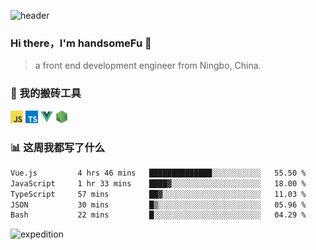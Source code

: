 ![header](https://raw.githubusercontent.com/fzq1998/fzq1998/master/header.png)

### Hi there，I'm handsomeFu 👋

> a front end development engineer from Ningbo, China.

### 🔧 我的搬砖工具
<code><img height="20" src="https://raw.githubusercontent.com/github/explore/80688e429a7d4ef2fca1e82350fe8e3517d3494d/topics/javascript/javascript.png" alt="javascript"></code>
<code><img height="20" src="https://raw.githubusercontent.com/github/explore/80688e429a7d4ef2fca1e82350fe8e3517d3494d/topics/typescript/typescript.png" alt="typescript"></code>
<code><img height="20" src="https://raw.githubusercontent.com/github/explore/80688e429a7d4ef2fca1e82350fe8e3517d3494d/topics/vue/vue.png" alt="vue"></code>
<code><img height="20" src="https://raw.githubusercontent.com/github/explore/80688e429a7d4ef2fca1e82350fe8e3517d3494d/topics/nodejs/nodejs.png" alt="nodejs"></code>



### 📊 这周我都写了什么
<!--START_SECTION:waka-->

```txt
Vue.js         4 hrs 46 mins   ██████████████░░░░░░░░░░░   55.50 %
JavaScript     1 hr 33 mins    ████▓░░░░░░░░░░░░░░░░░░░░   18.00 %
TypeScript     57 mins         ██▓░░░░░░░░░░░░░░░░░░░░░░   11.03 %
JSON           30 mins         █▒░░░░░░░░░░░░░░░░░░░░░░░   05.96 %
Bash           22 mins         █░░░░░░░░░░░░░░░░░░░░░░░░   04.29 %
```

<!--END_SECTION:waka-->


![expedition](https://raw.githubusercontent.com/fzq1998/fzq1998/master/expedition.gif)


